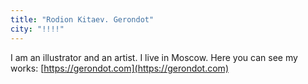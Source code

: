 ```yaml
---
title: "Rodion Kitaev. Gerondot"
city: "!!!!"
---
```


I am an illustrator and an artist. I live in Moscow. Here you can see my works: [https://gerondot.com](https://gerondot.com)
